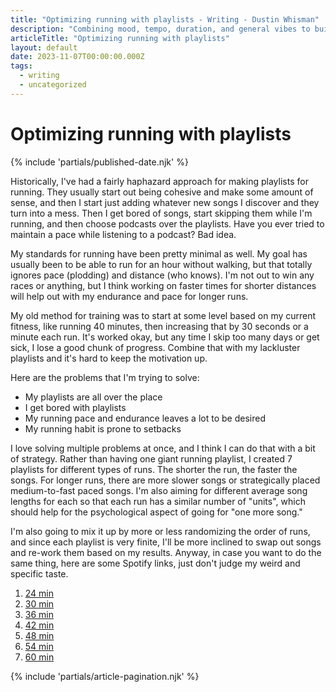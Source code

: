 ```yaml
---
title: "Optimizing running with playlists - Writing - Dustin Whisman"
description: "Combining mood, tempo, duration, and general vibes to build running playlists suitable for different types of runs."
articleTitle: "Optimizing running with playlists"
layout: default
date: 2023-11-07T00:00:00.000Z
tags:
  - writing
  - uncategorized
---
```


# Optimizing running with playlists

{% include 'partials/published-date.njk' %}

Historically, I've had a fairly haphazard approach for making playlists for running. They usually start out being cohesive and make some amount of sense, and then I start just adding whatever new songs I discover and they turn into a mess. Then I get bored of songs, start skipping them while I'm running, and then choose podcasts over the playlists. Have you ever tried to maintain a pace while listening to a podcast? Bad idea.

My standards for running have been pretty minimal as well. My goal has usually been to be able to run for an hour without walking, but that totally ignores pace (plodding) and distance (who knows). I'm not out to win any races or anything, but I think working on faster times for shorter distances will help out with my endurance and pace for longer runs.

My old method for training was to start at some level based on my current fitness, like running 40 minutes, then increasing that by 30 seconds or a minute each run. It's worked okay, but any time I skip too many days or get sick, I lose a good chunk of progress. Combine that with my lackluster playlists and it's hard to keep the motivation up.

Here are the problems that I'm trying to solve:

- My playlists are all over the place
- I get bored with playlists
- My running pace and endurance leaves a lot to be desired
- My running habit is prone to setbacks

I love solving multiple problems at once, and I think I can do that with a bit of strategy. Rather than having one giant running playlist, I created 7 playlists for different types of runs. The shorter the run, the faster the songs. For longer runs, there are more slower songs or strategically placed medium-to-fast paced songs. I'm also aiming for different average song lengths for each so that each run has a similar number of "units", which should help for the psychological aspect of going for "one more song."

I'm also going to mix it up by more or less randomizing the order of runs, and since each playlist is very finite, I'll be more inclined to swap out songs and re-work them based on my results. Anyway, in case you want to do the same thing, here are some Spotify links, just don't judge my weird and specific taste.

1. [24 min](https://open.spotify.com/playlist/5b8MhzdB8zFWWq9BeLkP0M?si=8ee30b6d08a141a8)
1. [30 min](https://open.spotify.com/playlist/0G7uBXGzJlN2XV22HAsZun?si=258562b65a7247df)
1. [36 min](https://open.spotify.com/playlist/7kP9C8EtHHiVPG6QsssbK1?si=995620daead74644)
1. [42 min](https://open.spotify.com/playlist/2SN6Mk7FZfxy9nAT0vdmzV?si=aff59d43fd854771)
1. [48 min](https://open.spotify.com/playlist/0lI38EyonyiwLvKeT9dEwG?si=7d5bc0ab96e74f4e)
1. [54 min](https://open.spotify.com/playlist/1RqzIwWSI7bJVTrkyQurCk?si=2aa144d93b8941eb)
1. [60 min](https://open.spotify.com/playlist/6h8bugCyJANKfXq8fDCOkS?si=21979374859e413a)

{% include 'partials/article-pagination.njk' %}
